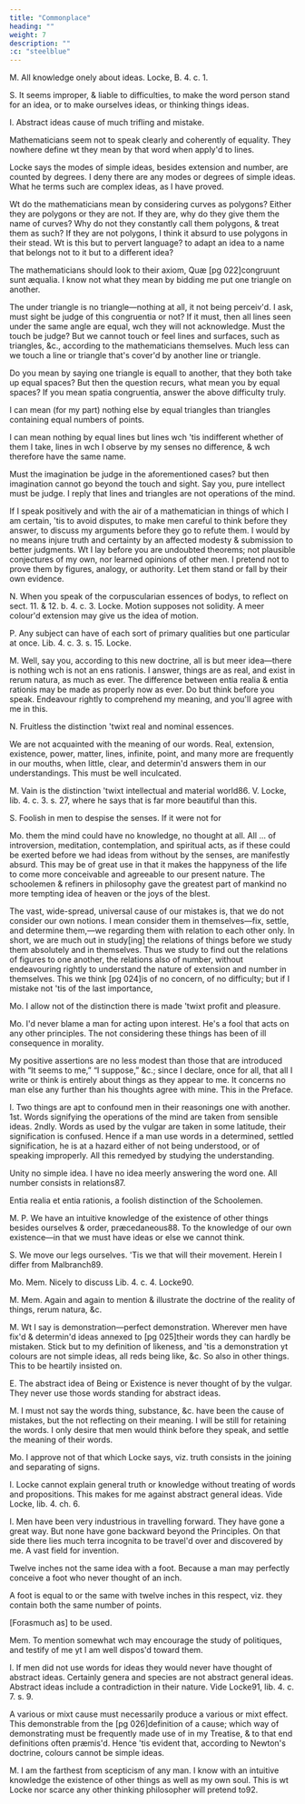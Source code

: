 ```yaml
---
title: "Commonplace"
heading: ""
weight: 7
description: ""
:c: "steelblue"
---
```



M. All knowledge onely about ideas. Locke, B. 4. c. 1.

S. It seems improper, & liable to difficulties, to make the word person stand for an idea, or to make ourselves ideas, or thinking things ideas.

I. Abstract ideas cause of much trifling and mistake.

Mathematicians seem not to speak clearly and coherently of equality. They nowhere define wt they mean by that word when apply'd to lines.

Locke says the modes of simple ideas, besides extension and number, are counted by degrees. I deny there are any modes or degrees of simple ideas. What he terms such are complex ideas, as I have proved.

Wt do the mathematicians mean by considering curves as polygons? Either they are polygons or they are not. If they are, why do they give them the name of curves? Why do not they constantly call them polygons, & treat them as such? If they are not polygons, I think it absurd to use polygons in their stead. Wt is this but to pervert language? to adapt an idea to a name that belongs not to it but to a different idea?

The mathematicians should look to their axiom, Quæ [pg 022]congruunt sunt æqualia. I know not what they mean by bidding me put one triangle on another.

The under triangle is no triangle—nothing at all, it not being perceiv'd. I ask, must sight be judge of this congruentia or not? If it must, then all lines seen under the same angle are equal, wch they will not acknowledge. Must the touch be judge? But we cannot touch or feel lines and surfaces, such as triangles, &c., according to the mathematicians themselves. Much less can we touch a line or triangle that's cover'd by another line or triangle.

Do you mean by saying one triangle is equall to another, that they both take up equal spaces? But then the question recurs, what mean you by equal spaces? If you mean spatia congruentia, answer the above difficulty truly.

I can mean (for my part) nothing else by equal triangles than triangles containing equal numbers of points.

I can mean nothing by equal lines but lines wch 'tis indifferent whether of them I take, lines in wch I observe by my senses no difference, & wch therefore have the same name.

Must the imagination be judge in the aforementioned cases? but then imagination cannot go beyond the touch and sight. Say you, pure intellect must be judge. I reply that lines and triangles are not operations of the mind.

If I speak positively and with the air of a mathematician in things of which I am certain, 'tis to avoid disputes, to make men careful to think before they answer, to discuss my arguments before they go to refute them. I would by no means injure truth and certainty by an affected modesty & submission to better judgments. Wt I lay before you are undoubted theorems; not plausible conjectures of my own, nor learned opinions of other men. I pretend not to prove them by figures, analogy, or authority. Let them stand or fall by their own evidence.

N.
When you speak of the corpuscularian essences of bodys, to reflect on sect. 11. & 12. b. 4. c. 3. Locke. Motion supposes not solidity. A meer colour'd extension may give us the idea of motion.

P.
Any subject can have of each sort of primary qualities but one particular at once. Lib. 4. c. 3. s. 15. Locke.

M.
Well, say you, according to this new doctrine, all is but meer idea—there is nothing wch is not an ens rationis. I answer, things are as real, and exist in rerum natura, as much as ever. The difference between entia realia & entia rationis may be made as properly now as ever. Do but think before you speak. Endeavour rightly to comprehend my meaning, and you'll agree with me in this.

N.
Fruitless the distinction 'twixt real and nominal essences.

We are not acquainted with the meaning of our words. Real, extension, existence, power, matter, lines, infinite, point, and many more are frequently in our mouths, when little, clear, and determin'd answers them in our understandings. This must be well inculcated.

M.
Vain is the distinction 'twixt intellectual and material world86. V. Locke, lib. 4. c. 3. s. 27, where he says that is far more beautiful than this.

S.
Foolish in men to despise the senses. If it were not for

Mo.
them the mind could have no knowledge, no thought at all. All ... of introversion, meditation, contemplation, and spiritual acts, as if these could be exerted before we had ideas from without by the senses, are manifestly absurd. This may be of great use in that it makes the happyness of the life to come more conceivable and agreeable to our present nature. The schoolemen & refiners in philosophy gave the greatest part of mankind no more tempting idea of heaven or the joys of the blest.

The vast, wide-spread, universal cause of our mistakes is, that we do not consider our own notions. I mean consider them in themselves—fix, settle, and determine them,—we regarding them with relation to each other only. In short, we are much out in study[ing] the relations of things before we study them absolutely and in themselves. Thus we study to find out the relations of figures to one another, the relations also of number, without endeavouring rightly to understand the nature of extension and number in themselves. This we think [pg 024]is of no concern, of no difficulty; but if I mistake not 'tis of the last importance,

Mo.
I allow not of the distinction there is made 'twixt profit and pleasure.

Mo.
I'd never blame a man for acting upon interest. He's a fool that acts on any other principles. The not considering these things has been of ill consequence in morality.

My positive assertions are no less modest than those that are introduced with “It seems to me,” “I suppose,” &c.; since I declare, once for all, that all I write or think is entirely about things as they appear to me. It concerns no man else any further than his thoughts agree with mine. This in the Preface.

I.
Two things are apt to confound men in their reasonings one with another. 1st. Words signifying the operations of the mind are taken from sensible ideas. 2ndly. Words as used by the vulgar are taken in some latitude, their signification is confused. Hence if a man use words in a determined, settled signification, he is at a hazard either of not being understood, or of speaking improperly. All this remedyed by studying the understanding.

Unity no simple idea. I have no idea meerly answering the word one. All number consists in relations87.

Entia realia et entia rationis, a foolish distinction of the Schoolemen.

M. P.
We have an intuitive knowledge of the existence of other things besides ourselves & order, præcedaneous88. To the knowledge of our own existence—in that we must have ideas or else we cannot think.

S.
We move our legs ourselves. 'Tis we that will their movement. Herein I differ from Malbranch89.

Mo.
Mem. Nicely to discuss Lib. 4. c. 4. Locke90.

M.
Mem. Again and again to mention & illustrate the doctrine of the reality of things, rerum natura, &c.

M.
Wt I say is demonstration—perfect demonstration. Wherever men have fix'd & determin'd ideas annexed to [pg 025]their words they can hardly be mistaken. Stick but to my definition of likeness, and 'tis a demonstration yt colours are not simple ideas, all reds being like, &c. So also in other things. This to be heartily insisted on.

E.
The abstract idea of Being or Existence is never thought of by the vulgar. They never use those words standing for abstract ideas.

M.
I must not say the words thing, substance, &c. have been the cause of mistakes, but the not reflecting on their meaning. I will be still for retaining the words. I only desire that men would think before they speak, and settle the meaning of their words.

Mo.
I approve not of that which Locke says, viz. truth consists in the joining and separating of signs.

I.
Locke cannot explain general truth or knowledge without treating of words and propositions. This makes for me against abstract general ideas. Vide Locke, lib. 4. ch. 6.

I.
Men have been very industrious in travelling forward. They have gone a great way. But none have gone backward beyond the Principles. On that side there lies much terra incognita to be travel'd over and discovered by me. A vast field for invention.

Twelve inches not the same idea with a foot. Because a man may perfectly conceive a foot who never thought of an inch.

A foot is equal to or the same with twelve inches in this respect, viz. they contain both the same number of points.

[Forasmuch as] to be used.

Mem. To mention somewhat wch may encourage the study of politiques, and testify of me yt I am well dispos'd toward them.

I.
If men did not use words for ideas they would never have thought of abstract ideas. Certainly genera and species are not abstract general ideas. Abstract ideas include a contradiction in their nature. Vide Locke91, lib. 4. c. 7. s. 9.

A various or mixt cause must necessarily produce a various or mixt effect. This demonstrable from the [pg 026]definition of a cause; which way of demonstrating must be frequently made use of in my Treatise, & to that end definitions often præmis'd. Hence 'tis evident that, according to Newton's doctrine, colours cannot be simple ideas.

M.
I am the farthest from scepticism of any man. I know with an intuitive knowledge the existence of other things as well as my own soul. This is wt Locke nor scarce any other thinking philosopher will pretend to92.


